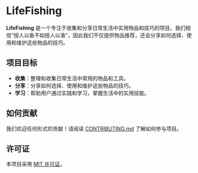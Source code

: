 # LifeFishing

**LifeFishing** 是一个专注于收集和分享日常生活中实用物品和技巧的项目。我们相信“授人以鱼不如授人以渔”，因此我们不仅提供物品推荐，还会分享如何选择、使用和维护这些物品的技巧。

## 项目目标

- **收集**：整理和收集日常生活中常用的物品和工具。
- **分享**：分享如何选择、使用和维护这些物品的技巧。
- **学习**：帮助用户通过实践和学习，掌握生活中的实用技能。



## 如何贡献

我们欢迎任何形式的贡献！请阅读 [CONTRIBUTING.md](CONTRIBUTING.md) 了解如何参与项目。

## 许可证

本项目采用 [MIT 许可证](LICENSE)。
